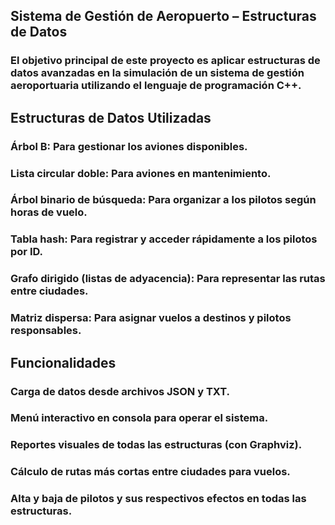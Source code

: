 ## Sistema de Gestión de Aeropuerto – Estructuras de Datos

### El objetivo principal de este proyecto es aplicar estructuras de datos avanzadas en la simulación de un sistema de gestión aeroportuaria utilizando el lenguaje de programación C++.

## Estructuras de Datos Utilizadas

### Árbol B: Para gestionar los aviones disponibles.

### Lista circular doble: Para aviones en mantenimiento.

### Árbol binario de búsqueda: Para organizar a los pilotos según horas de vuelo.

### Tabla hash: Para registrar y acceder rápidamente a los pilotos por ID.

### Grafo dirigido (listas de adyacencia): Para representar las rutas entre ciudades.

### Matriz dispersa: Para asignar vuelos a destinos y pilotos responsables.

## Funcionalidades 

### Carga de datos desde archivos JSON y TXT.

### Menú interactivo en consola para operar el sistema.

### Reportes visuales de todas las estructuras (con Graphviz).

### Cálculo de rutas más cortas entre ciudades para vuelos.

### Alta y baja de pilotos y sus respectivos efectos en todas las estructuras.
